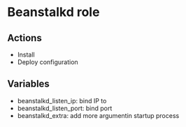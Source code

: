 Beanstalkd role
===============

Actions
-------

- Install
- Deploy configuration

Variables
---------

- beanstalkd\_listen\_ip: bind IP to
- beanstalkd\_listen\_port: bind port
- beanstalkd\_extra: add more argumentin startup process

